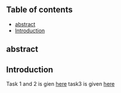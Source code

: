 


## Table of contents
- [abstract](#abstract)
- [Introduction](#introduction)





## abstract






## Introduction

Task 1 and 2 is gien [here](https://github.com/mjunaid31/Project_MHD/blob/main/Task%201%20and%202.ipynb)
task3 is given [here](https://github.com/mjunaid31/Project_MHD/blob/main/task3.ipynb)



